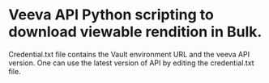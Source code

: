 # Veeva API Python scripting to download viewable rendition in Bulk.

Credential.txt file contains the Vault environment URL and the veeva API version. One can use the latest version of API by editing the credential.txt file.

